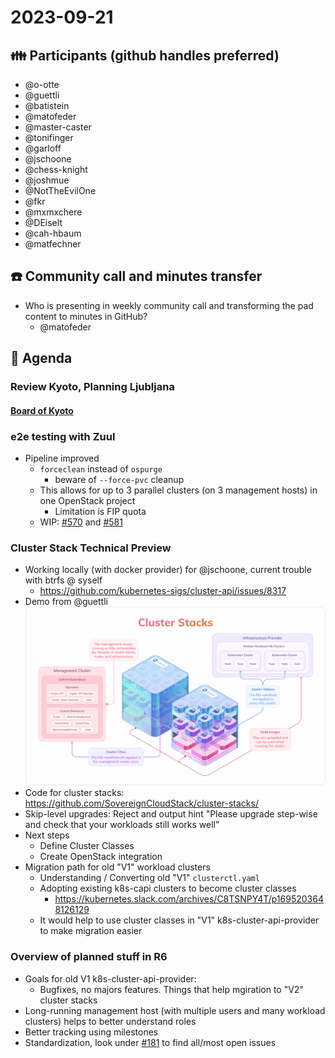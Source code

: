 # 2023-09-21
## :family: Participants (github handles preferred)
* @o-otte
* @guettli
* @batistein
* @matofeder
* @master-caster
* @tonifinger
* @garloff
* @jschoone
* @chess-knight
* @joshmue
* @NotTheEvilOne
* @fkr
* @mxmxchere
* @DEiselt
* @cah-hbaum
* @matfechner

## :telephone: Community call and minutes transfer
* Who is presenting in weekly community call and transforming the pad content to minutes in GitHub?
    * @matofeder
 
## :notebook: Agenda
### Review Kyoto, Planning Ljubljana
#### [Board of Kyoto](https://github.com/orgs/SovereignCloudStack/projects/6/views/35?filterQuery=label%3A%22container%22++iteration%3AKyoto)

### e2e testing with Zuul
* Pipeline improved
    * `forceclean` instead of `ospurge`
        * beware of `--force-pvc` cleanup
    * This allows for up to 3 parallel clusters (on 3 management hosts) in one OpenStack project
        * Limitation is FIP quota
    * WIP: [#570](https://github.com/SovereignCloudStack/k8s-cluster-api-provider/pull/570) and [#581](https://github.com/SovereignCloudStack/k8s-cluster-api-provider/pull/581)

### Cluster Stack Technical Preview
* Working locally (with docker provider) for @jschoone, current trouble with btrfs @ syself
    * https://github.com/kubernetes-sigs/cluster-api/issues/8317
* Demo from @guettli
![](https://raw.githubusercontent.com/SovereignCloudStack/cluster-stacks-demo/main/hack/images/syself-cluster-stacks-web.png)
* Code for cluster stacks: <https://github.com/SovereignCloudStack/cluster-stacks/>
* Skip-level upgrades: Reject and output hint "Please upgrade step-wise and check that your workloads still works well"
* Next steps
    * Define Cluster Classes
    * Create OpenStack integration
* Migration path for old "V1" workload clusters
    * Understanding / Converting old "V1" `clusterctl.yaml`
    * Adopting existing k8s-capi clusters to become cluster classes
        * https://kubernetes.slack.com/archives/C8TSNPY4T/p1695203648126129
    * It would help to use cluster classes in "V1" k8s-cluster-api-provider to make migration easier

### Overview of planned stuff in R6
- Goals for old V1 k8s-cluster-api-provider:
    * Bugfixes, no majors features. Things that help mgiration to "V2" cluster stacks
- Long-running management host (with multiple users and many workload clusters) helps to better understand roles
- Better tracking using milestones
- Standardization, look under [#181](https://github.com/SovereignCloudStack/issues/issues/181) to find all/most open issues
